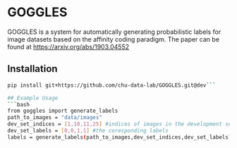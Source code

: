 # GOGGLES

GOGGLES is a system for automatically generating probabilistic labels for image datasets based on the affinity coding paradigm. The paper can be found at https://arxiv.org/abs/1903.04552

## Installation

```bash
pip install git+https://github.com/chu-data-lab/GOGGLES.git@dev```

## Example Usage
```bash
from goggles import generate_labels
path_to_images = "data/images"
dev_set_indices = [1,10,11,25] #indices of images in the development set
dev_set_labels = [0,0,1,1] #the coresponding labels 
labels = generate_labels(path_to_images,dev_set_indices,dev_set_labels)
```

